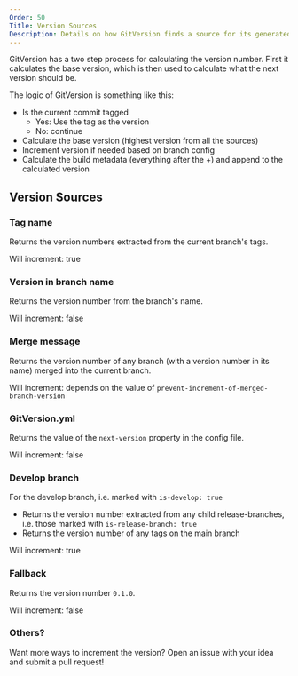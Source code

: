 ```yaml
---
Order: 50
Title: Version Sources
Description: Details on how GitVersion finds a source for its generated version number
---
```


GitVersion has a two step process for calculating the version number. First it
calculates the base version, which is then used to calculate what the next
version should be.

The logic of GitVersion is something like this:

- Is the current commit tagged
  - Yes: Use the tag as the version
  - No: continue
- Calculate the base version (highest version from all the sources)
- Increment version if needed based on branch config
- Calculate the build metadata (everything after the +) and append to the
calculated version

## Version Sources

### Tag name

Returns the version numbers extracted from the current branch's tags.

Will increment: true

### Version in branch name

Returns the version number from the branch's name.

Will increment: false

### Merge message

Returns the version number of any branch (with a version number in its name)
merged into the current branch.

Will increment: depends on the value of `prevent-increment-of-merged-branch-version`

### GitVersion.yml

Returns the value of the `next-version` property in the config file.

Will increment: false

### Develop branch

For the develop branch, i.e. marked with `is-develop: true`

- Returns the version number extracted from any child release-branches, i.e.
those marked with `is-release-branch: true`
- Returns the version number of any tags on the main branch

Will increment: true

### Fallback

Returns the version number `0.1.0`.

Will increment: false

### Others?

Want more ways to increment the version? Open an issue with your idea and submit
a pull request!
